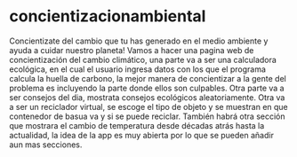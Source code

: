 # concientizacionambiental
Concientizate del cambio que tu has generado en el medio ambiente y ayuda a cuidar nuestro planeta!
Vamos a hacer una pagina web de concientización del cambio climático, una parte va a ser una calculadora ecológica, en el cual el usuario ingresa datos con los que el programa calcula la huella de carbono, la mejor manera de concientizar a la gente del problema es incluyendo la parte donde ellos son culpables. Otra parte va a ser consejos del dia, mostrata consejos ecológicos aleatoriamente. Otra va a ser un reciclador virtual, se escoge el tipo de objeto y se muestran en que contenedor de basua va y si se puede reciclar. También habrá otra sección que mostrara el cambio de temperatura desde décadas atrás hasta  la actualidad, la idea de la app es muy abierta por lo que se pueden añadir aun mas secciones.
